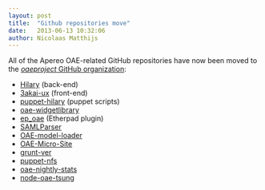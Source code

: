 ```yaml
---
layout: post
title:  "Github repositories move"
date:   2013-06-13 10:32:06
author: Nicolaas Matthijs
---
```

<p>All of the Apereo OAE-related GitHub repositories have now been moved to the <a href="https://github.com/oaeproject" target="_blank"><em>oaeproject</em> GitHub organization</a>:</p><ul class="MailOutline"><li><a href="https://github.com/oaeproject/Hilary" target="_blank">Hilary</a> (back-end)</li><li><a href="https://github.com/oaeproject/3akai-ux" target="_blank">3akai-ux</a> (front-end)</li><li><a href="https://github.com/oaeproject/puppet-hilary" target="_blank">puppet-hilary</a> (puppet scripts)</li><li><a href="https://github.com/oaeproject/oae-widgetlibrary" target="_blank">oae-widgetlibrary</a></li><li><a href="https://github.com/oaeproject/ep_oae" target="_blank">ep_oae</a> (Etherpad plugin)</li><li><a href="https://github.com/oaeproject/SAMLParser" target="_blank">SAMLParser</a></li><li><a href="https://github.com/oaeproject/OAE-model-loader" target="_blank">OAE-model-loader</a></li><li><a href="https://github.com/oaeproject/OAE-Micro-Site" target="_blank">OAE-Micro-Site</a></li><li><a href="https://github.com/oaeproject/grunt-ver" target="_blank">grunt-ver</a></li><li><a href="https://github.com/oaeproject/puppet-nfs" target="_blank">puppet-nfs</a></li><li><a href="https://github.com/oaeproject/oae-nightly-stats" target="_blank">oae-nightly-stats</a></li><li><a href="https://github.com/oaeproject/node-oae-tsung" target="_blank">node-oae-tsung</a></li></ul>
